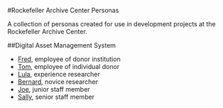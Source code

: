 #Rockefeller Archive Center Personas

A collection of personas created for use in development projects at the Rockefeller Archive Center.

##Digital Asset Management System

* [Fred](Fred.md), employee of donor institution
* [Tom](Tom.md), employee of individual donor
* [Lula](Lula.md), experience researcher
* [Bernard](Bernard.md), novice researcher
* [Joe](Joe.md), junior staff member
* [Sally](Sally.md), senior staff member

